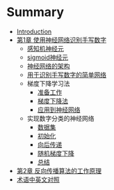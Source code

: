 # Summary

* [Introduction](README.md)
* [第1章 使用神经网络识别手写数字](Chapter1/Introduction.md)
    * [感知机神经元](Chapter1/Perceptrons.md)
    * [sigmoid神经元](Chapter1/Sigmoid.md)
    * [神经网络的架构](Chapter1/Architecture.md)
    * [用于识别手写数字的简单网络](Chapter1/Handwritten.md)
    * 梯度下降学习法
        * [准备工作](Chapter1/Gradient/1.md)
        * [梯度下降法](Chapter1/Gradient/2.md)
        * [应用到神经网络](Chapter1/Gradient/3.md)
    * 实现数字分类的神经网络
        * [数据集](Chapter1/Implementing/1.md)
        * [初始化](Chapter1/Implementing/2.md)
        * [向后传递](Chapter1/Implementing/3.md)
        * [随机梯度下降](Chapter1/Implementing/4.md)
        * [总结](Chapter1/Implementing/5.md)
* [第2章 反向传播算法的工作原理](Chapter2/Introduction.md)
* [术语中英文对照](norms.md)